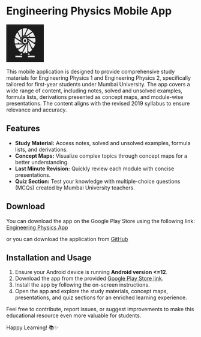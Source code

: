 # Engineering Physics Mobile App
<img src="logo.png" alt="App Logo" width="100"/>

This mobile application is designed to provide comprehensive study materials for Engineering Physics 1 and Engineering Physics 2, specifically tailored for first-year students under Mumbai University. The app covers a wide range of content, including notes, solved and unsolved examples, formula lists, derivations presented as concept maps, and module-wise presentations. The content aligns with the revised 2019 syllabus to ensure relevance and accuracy.

## Features

- **Study Material:** Access notes, solved and unsolved examples, formula lists, and derivations.
- **Concept Maps:** Visualize complex topics through concept maps for a better understanding.
- **Last Minute Revision:** Quickly review each module with concise presentations.
- **Quiz Section:** Test your knowledge with multiple-choice questions (MCQs) created by Mumbai University teachers.

## Download

You can download the app on the Google Play Store using the following link: [Engineering Physics App](https://play.google.com/store/apps/details?id=com.philophysics.ephysicsapp)

or you can download the application from
[GitHub](https://github.com/PiKa919/E-PhysicsApp/releases/tag/1.0.0)

## Installation and Usage

1. Ensure your Android device is running **Android version <=12**.
2. Download the app from the provided [Google Play Store link](https://play.google.com/store/apps/details?id=com.philophysics.ephysicsapp).
3. Install the app by following the on-screen instructions.
4. Open the app and explore the study materials, concept maps, presentations, and quiz sections for an enriched learning experience.


Feel free to contribute, report issues, or suggest improvements to make this educational resource even more valuable for students.

Happy Learning! 📚✨

